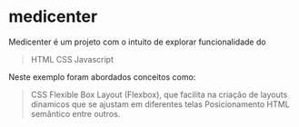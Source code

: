 # medicenter

Medicenter é um projeto com o intuito de explorar funcionalidade do 
> HTML
> CSS 
> Javascript

Neste exemplo foram abordados conceitos como:
> CSS Flexible Box Layout (Flexbox), que facilita na criação de layouts dinamicos que se ajustam em diferentes telas
> Posicionamento 
> HTML semântico 
> entre outros.


